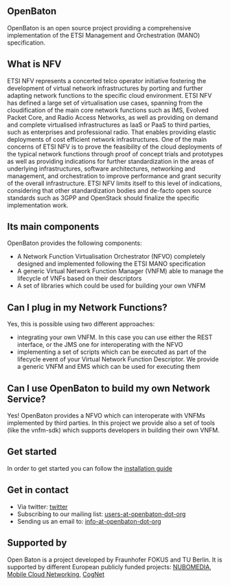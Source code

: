 ## OpenBaton
OpenBaton is an open source project providing a comprehensive implementation of the ETSI Management and Orchestration (MANO) specification. 

## What is NFV  
ETSI NFV represents a concerted telco operator initiative fostering the development of virtual network infrastructures by porting and further adapting network functions to the specific cloud environment. 
ETSI NFV has defined a large set of virtualisation use cases, spanning from the cloudification of the main core network functions such as IMS, Evolved Packet Core, and Radio Access Networks, as well as providing on demand and complete virtualised infrastructures as IaaS or PaaS to third parties, such as enterprises and professional radio. 
That enables providing elastic deployments of cost efficient network infrastructures.
One of the main concerns of ETSI NFV is to prove the feasibility of the cloud deployments of the typical network functions through proof of concept trials and prototypes as well as providing indications for further standardization in the areas of underlying infrastructures, software architectures, networking and management, and orchestration to improve performance and grant security of the overall infrastructure.
ETSI NFV limits itself to this level of indications, considering that other standardization bodies and de-facto open source standards such as 3GPP and OpenStack should finalize the specific implementation work. 

## Its main components
OpenBaton provides the following components: 

* A Network Function Virtualisation Orchestrator (NFVO) completely designed and implemented following the ETSI MANO specification
* A generic Virtual Network Function Manager (VNFM) able to manage the lifecycle of VNFs based on their descriptors
* A set of libraries which could be used for building your own VNFM

## Can I plug in my Network Functions?
Yes, this is possible using two different approaches:

* integrating your own VNFM. In this case you can use either the REST interface, or the JMS one for interoperating with the NFVO
* implementing a set of scripts which can be executed as part of the lifecycle event of your Virtual Network Function Descriptor. We provide a generic VNFM and EMS which can be used for executing them

## Can I use OpenBaton to build my own Network Service?
Yes! OpenBaton provides a NFVO which can interoperate with VNFMs implemented by third parties. In this project we provide also a set of tools (like the vnfm-sdk) which supports developers in building their own VNFM. 

## Get started 
In order to get started you can follow the [installation guide][install-guide]

## Get in contact 

* Via twitter: [twitter][openbaton]
* Subscribing to our mailing list: [users-at-openbaton-dot-org]
* Sending us an email to: [info-at-openbaton-dot-org]

## Supported by
Open Baton is a project developed by Fraunhofer FOKUS and TU Berlin. It is supported by different European publicly funded projects: [NUBOMEDIA][nubomedia], [Mobile Cloud Networking][mcn], [CogNet][cognet]

[install-guide]:install
[openbaton]:https://twitter.com/openbaton
[users-at-openbaton-dot-org]: mailto:listen@openbaton.org?subject=subscribe%20users
[info-at-openbaton-dot-org]: mailto:info@openbaton.org
[nubomedia]: https://www.nubomedia.eu/
[mcn]: http://mobile-cloud-networking.eu/site/
[cognet]: http://www.cognet.5g-ppp.eu/cognet-in-5gpp/

<!---
 Script for open external links in a new tab
-->
<script type="text/javascript" charset="utf-8">
      // Creating custom :external selector
      $.expr[':'].external = function(obj){
          return !obj.href.match(/^mailto\:/)
                  && (obj.hostname != location.hostname);
      };
      $(function(){
        $('a:external').addClass('external');
        $(".external").attr('target','_blank');
      })
</script>

